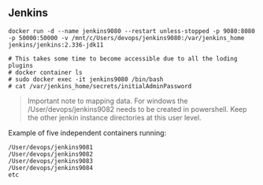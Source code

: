 ## Jenkins
```
docker run -d --name jenkins9080 --restart unless-stopped -p 9080:8080 -p 50000:50000 -v /mnt/c/Users/devops/jenkins9080:/var/jenkins_home jenkins/jenkins:2.336-jdk11
  
# This takes some time to become accessible due to all the loding plugins
# docker container ls
# sudo docker exec -it jenkins9080 /bin/bash
# cat /var/jenkins_home/secrets/initialAdminPassword
```

> Important note to mapping data. For windows the /User/devops/jenkins9082 needs to be created in powershell. Keep the other jenkin instance directories at this user level.  

Example of five independent containers running: 
```
/User/devops/jenkins9081
/User/devops/jenkins9082
/User/devops/jenkins9083
/User/devops/jenkins9084
etc
```
